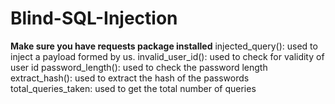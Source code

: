 # Blind-SQL-Injection
**Make sure you have requests package installed**
injected_query(): used to inject a payload formed by us.
invalid_user_id(): used to check for validity of user id
password_length(): used to check the password length
extract_hash(): used to extract the hash of the passwords
total_queries_taken: used to get the total number of queries
